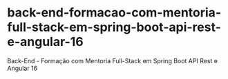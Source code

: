 # back-end-formacao-com-mentoria-full-stack-em-spring-boot-api-rest-e-angular-16
Back-End - Formação com Mentoria Full-Stack em Spring Boot API Rest e Angular 16
